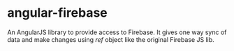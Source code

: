 angular-firebase
================

An AngularJS library to provide access to Firebase. 
It gives one way sync of data and make changes using *ref* object like the original Firebase JS lib.
